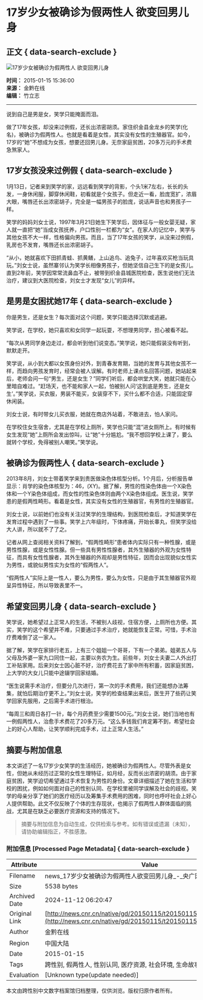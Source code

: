 # 17岁少女被确诊为假两性人 欲变回男儿身

## 正文 { data-search-exclude }


![17岁少女被确诊为假两性人 欲变回男儿身](./W020150115562122105034.jpg)

**时间：** 2015-01-15 15:36:00  
**来源：** 金黔在线  
**编辑：** 竹立志  

---

说到自己是男是女，笑学只能掩面而泪。

做了17年女孩，却没来过例假，还长出浓密胡须。家住织金县金龙乡的笑学(化名)，被确诊为假两性人。也就是看着是女性，其实没有女性的生殖器官。如今，17岁的“她”不想成为女孩，想要还回男儿身。无奈家庭贫困，20多万元的手术费急煞家人。

## 17岁女孩没来过例假 { data-search-exclude }

1月13日，记者来到笑学的家，远远看到笑学的背影，个头1米7左右，长长的头发，一身休闲服，脚穿休闲鞋，初看就是个女孩子。但走近一看，脸庞宽扩，浓眉大眼，嘴唇还长出浓密胡子，完全是一幅男孩子的脸庞，说话声音也和男孩子一样。

笑学的妈妈刘女士说，1997年3月21日她生下笑学后，因体征与一般女婴无疑，家人就一直把“她”当成女孩抚养，户口性别一栏都为“女”。在家人的记忆中，笑学与其他女孩不大一样，性格偏向男孩。而且，当了17年女孩的笑学，从没来过例假，乳房也不发育，嘴唇还长出浓密胡子。

“从小，她就喜欢下田抓青蛙、抓黄鳝，上山追鸟、追兔子，过年喜欢买枪当玩具玩。”刘女士说，虽然寨邻认为笑学长相像男孩子，但她坚信自己生下的是女孩儿。直到2年前，笑学因常常流鼻血不止，被带到织金县城医院检查，医生说他们无法治疗，建议到大医院检查，刘女士才发现“女儿”的异样。

## 是男是女困扰她17年 { data-search-exclude }

你是男生，还是女生？每次面对这个问题，笑学只能选择沉默或逃避。

笑学说，在学校，她只喜欢和女同学一起玩耍，不想理男同学，担心被看不起。

“每次从男同学身边走过，都会听到他们说变态。”笑学说，她只能假装没有听到，默默走开。

笑学说，从小到大都以女孩身份对外，到青春发育期，当她的发育与其他女孩不一样，而趋向男孩发育时，经常会被人误解。有时老师上课点名回答问题，她站起来后，老师会问一句“男生，还是女生？”同学们听后，都会哄堂大笑，她就只能在心里暗自难过。“赶场天，也不能和家人一起，怕被别人问‘这到底是男生，还是女生’。”笑学说，买衣服，男装不能买，女装穿不下，买什么都不合适，只能固定穿休闲装。

刘女士说，有时带女儿买衣服，她就在商店外站着，不敢进去，怕人家问。

在学校住女生宿舍，尤其是在学校上厕所，笑学也只能“混”进女厕所上。有时候有女生发现“她”上厕所会发出惊叫，让“她”十分尴尬。“我不想回学校上课了，要么就转个学校，免得被别人嘲笑。”笑学说。

## 被确诊为假两性人 { data-search-exclude }

2013年8月，刘女士带着笑学来到贵医做染色体核型分析。1个月后，分析报告单显示：肖学的染色体核型为：46，(XY)。据了解，男性的性染色体由一个X染色体和一个Y染色体组成，而女性的性染色体则由两个X染色体组成。医生说，笑学患的是假两性畸形。看着是女性，其实没有女性的生殖器官，有男性的生殖器官。

刘女士说，以前她们也没有关注过笑学的生理结构，到医院检查后，才知道笑学在发育过程中遇到了一些事。笑学上六年级时，下体疼痛，开始长睾丸，但笑学没给大人讲，所以就不了了之。

记者从网上查阅相关资料了解到，“假两性畸形”患者体内实际只有一种性腺，或是男性性腺，或是女性性腺。但一些具有男性性腺者，其外生殖器的外观为女性特征，而具有女性性腺者，其外生殖器的外观却是男性特征，因而会出现貌似女性实为男性，或貌似男性实为女性的“假两性人”。

“假两性人”实际上是一性人，要么为男性，要么为女性，只是由于其生殖器官外观呈异性特征，所以导致表里不一。

## 希望变回男儿身 { data-search-exclude }

笑学说，她希望过上正常人的生活，不被别人歧视，住宿方便，上厕所也方便。其实，笑学的这个希望并不难，只要通过手术治疗，她就能恢复正常。可惜，手术治疗费难倒了这一家人。

据了解，笑学在家排行老五，上有三个姐姐一个哥哥，下有一个弟弟。姐弟五人与父母及外婆一家九口同住一起，主要以务农为生。前些年，刘女士夫妻二人外出打工补贴家用。后来刘女士因心脏不好，治疗费花去了家中所有积蓄，因家庭贫困，上大学的大女儿只能中途辍学回家结婚。

“医生说需手术治疗，但要分几次进行，第一次的手术费用，我们还能想办法筹集，就怕后期治疗更不上。”刘女士说，笑学的检查结果出来后，医生开了些药让笑学回家先服用，之后需手术进行根治。

“每周三和周日各打一针，每个月药费至少需要1500元。”刘女士说，她们当地也有一例假两性人，治愈手术费花了20多万元。“这么多钱我们肯定筹不到，希望社会上的好心人帮助，让笑学顺利完成手术，过上正常人生活。”
<!-- tcd_original_link http://news.cnr.cn/native/gd/20150115/t20150115_517438150.shtml -->
## 摘要与附加信息

<!-- tcd_abstract -->
本文讲述了一名17岁少女笑学的生活经历，她被确诊为假两性人。尽管外表是女性，但她从未经历过正常的女性生理特征，如月经，反而长出浓密的胡须。由于家庭贫困，笑学迫切希望通过手术恢复为男性的身份。文章详细描述了她在生活和学校的困扰，例如如何面对自己的性别认同、在学校里被同学误解及社会的歧视。笑学的母亲分享了她们的医疗经历以及筹集手术费用的困难，同时也呼吁社会上好心人提供帮助。此文不仅反映了个体的生存现状，也揭示了假两性人群体面临的挑战，尤其是在缺乏必要医疗资源和支持的情况下。
<!-- tcd_abstract_end -->

> 摘要与附加信息为自动生成，仅供检索与参考。如有错误或遗漏（未知），请协助编辑指正，不胜感激。

### 附加信息 [Processed Page Metadata] { data-search-exclude }

| Attribute       | Value                                  |
|-----------------|----------------------------------------|
| Filename        | news_17岁少女被确诊为假两性人欲变回男儿身_-_央广网.md                             |
| Size            | 5538 bytes                           |
| Archived Date   | 2024-11-12 06:20:47                             |
| Original Link   | [http://news.cnr.cn/native/gd/20150115/t20150115_517438150.shtml](http://news.cnr.cn/native/gd/20150115/t20150115_517438150.shtml)                       |
| Author          | 金黔在线                               |
| Region          | 中国大陆                               |
| Date            | 2015-01-15                                 |
| Tags            | 跨性别, 假两性人, 性别认同, 医疗资源, 社会环境, 生命故事                                 |
| Evaluation            | [Unknown type(update needed)]                                 |
<!-- tcd_table_end -->

本文由跨性别中文数字档案馆归档整理，仅供浏览。版权归原作者所有。
